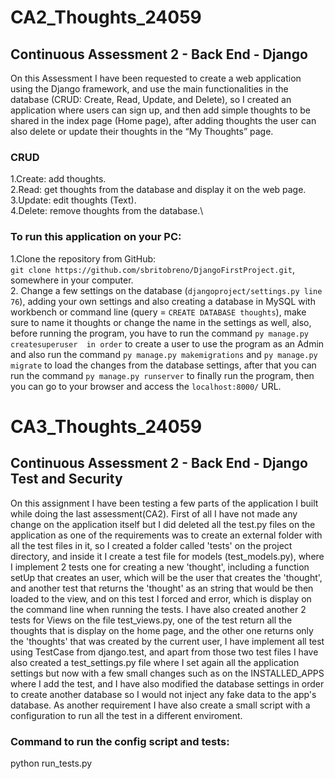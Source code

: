 # CA2_Thoughts_24059
## Continuous Assessment 2 - Back End - Django

On this Assessment I have been requested to create a web application using the Django framework,
and use the main functionalities in the database (CRUD: Create, Read, Update, and Delete), so I created an application where users can sign up, and then add simple thoughts to be shared in the index page (Home page), after adding thoughts the user can also delete or update their thoughts in the “My Thoughts” page.
### CRUD
1.Create: add thoughts.\
2.Read: get thoughts from the database and display it on the web page.\
3.Update: edit thoughts (Text).\
4.Delete: remove thoughts from the database.\

### To run this application on your PC:

1.Clone the repository from GitHub: \
`git clone https://github.com/sbritobreno/DjangoFirstProject.git`, somewhere
in your computer.\
2. Change a few settings on the database (`djangoproject/settings.py line 76`), adding your own settings and also creating a database
in MySQL with workbench or command line (query = `CREATE DATABASE thoughts`), make sure to name it thoughts or change the name in the settings as well,
also, before running the program, you have to run the command `py manage.py createsuperuser 
in order` to create a user to use the program as an Admin and also run the command
`py manage.py makemigrations` and `py manage.py migrate` to load the changes from the database settings, after that you can run the command 
`py manage.py runserver` to finally run the program, then you can go to your browser
and access the `localhost:8000/` URL.

# CA3_Thoughts_24059
## Continuous Assessment 2 - Back End - Django Test and Security

On this assignment I have been testing a few parts of the application I built while doing the last assessment(CA2). First of all I have not made any change on the application itself but I did deleted all the test.py files on the application as one of the requirements was to create an external folder with all the test files in it, so I created a folder called 'tests' on the project directory, and inside it I create a test file for models (test_models.py), where I implement 2 tests one for creating a new 'thought', including a function setUp that creates an user, which will be the user that creates the 'thought', and another test that returns the 'thought' as an string that would be then loaded to the view, and on this test I forced and error, which is display on the command line when running the tests. I have also created another 2 tests for Views on the file test_views.py, one of the test return all the thoughts that is display on the home page, and the other one returns only the 'thoughts' that was created by the current user, I have implement all test using TestCase from django.test, and apart from those two test files I have also created a test_settings.py file where I set again all the application settings but now with a few small changes such as on the INSTALLED_APPS where I add the test, and  I have also modified the database settings in order to create another database so I would not inject any fake data to the app's database. As another requirement I have also create a small script with a configuration to run all the test in a different enviroment.

### Command to run the config script and tests:
python run_tests.py

